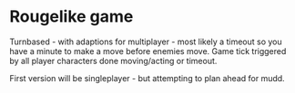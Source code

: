 # Rougelike game

Turnbased - with adaptions for multiplayer - most likely a timeout so you have a minute to make a move before enemies move. Game tick triggered by all player characters done moving/acting or timeout.

First version will be singleplayer - but attempting to plan ahead for mudd.